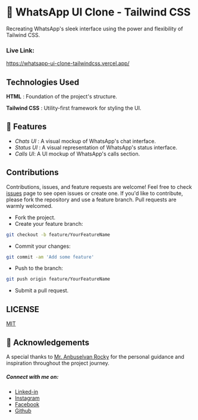 # 💬 WhatsApp UI Clone - Tailwind CSS

Recreating WhatsApp's sleek interface using the power and flexibility of Tailwind CSS.

### Live Link: 

https://whatsapp-ui-clone-tailwindcss.vercel.app/

## Technologies Used

**HTML** : Foundation of the project's structure.

**Tailwind CSS** : Utility-first framework for styling the UI.

## 🌟 Features

- _Chats UI_ : A visual mockup of WhatsApp's chat interface.
- _Status UI_ : A visual representation of WhatsApp's status interface.
- _Calls UI_: A UI mockup of WhatsApp's calls section.

## Contributions

Contributions, issues, and feature requests are welcome! Feel free to check [issues](https://github.com/danielace1/Whatsapp-UI-Tailwind/issues) page to see open issues or create one. If you'd like to contribute, please fork the repository and use a feature branch. Pull requests are warmly welcomed.

- Fork the project.
- Create your feature branch:

```sh
git checkout -b feature/YourFeatureName
```

- Commit your changes:

```sh
git commit -am 'Add some feature'
```

- Push to the branch:

```sh
git push origin feature/YourFeatureName
```

- Submit a pull request.

## LICENSE

[MIT](\LICENSE)

## 🎉 Acknowledgements

A special thanks to [Mr. Anbuselvan
Rocky](https://github.com/anburocky3) for the personal guidance and inspiration throughout the project journey.

##### Connect with me on:

- [Linked-in](https://www.linkedin.com/in/sudharsan-a-b40506290/)
- [Instagram](https://instagram.com/sudharsan_daniel)
- [Facebook](https"//https://www.facebook.com/sudharsandaniel.sudharsandaniel)
- [Github](https://github.com/danielace1)